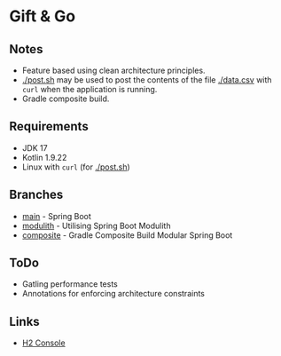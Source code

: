 # Gift & Go

## Notes

- Feature based using clean architecture principles.
- [./post.sh](./post.sh) may be used to post the contents of the file [./data.csv](./data.csv) with `curl` when the
  application is running.
- Gradle composite build.

## Requirements

- JDK 17
- Kotlin 1.9.22
- Linux with `curl` (for [./post.sh](./post.sh))

## Branches

- [main](https://github.com/chrisdenman/giftandgo) - Spring Boot
- [modulith](https://github.com/chrisdenman/giftandgo/tree/modulith) - Utilising Spring Boot Modulith
- [composite](https://github.com/chrisdenman/giftandgo/tree/composite) - Gradle Composite Build Modular Spring Boot

## ToDo

- Gatling performance tests
- Annotations for enforcing architecture constraints

## Links

- [H2 Console](http://localhost:8080/h2-console)

